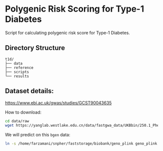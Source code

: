 # Polygenic Risk Scoring for Type-1 Diabetes
Script for calculating polygenic risk score for Type-1 Diabetes.

## Directory Structure

```
t1d/
├── data
├── reference
├── scripts
└── results
```

## Dataset details: 
https://www.ebi.ac.uk/gwas/studies/GCST90043635

How to download:

```bash
cd data/raw
wget https://yanglab.westlake.edu.cn/data/fastgwa_data/UKBbin/250.1_PheCode.v1.0.fastGWA.gz
```

We will predict on this `bgen` data:

```bash
ln -s /home/farzamani/snpher/faststorage/biobank/geno_plink geno_plink
```